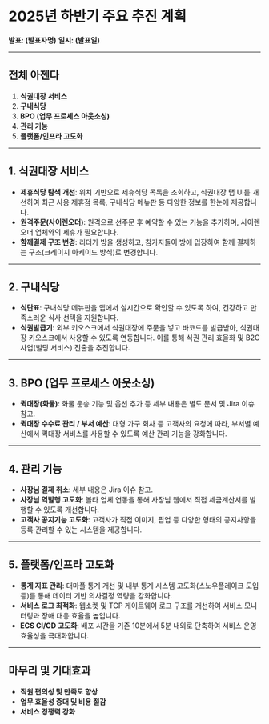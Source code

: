 # 2025년 하반기 주요 추진 계획

**발표: (발표자명)**
**일시: (발표일)**

---

## 전체 아젠다

1.  **식권대장 서비스**
2.  **구내식당**
3.  **BPO (업무 프로세스 아웃소싱)**
4.  **관리 기능**
5.  **플랫폼/인프라 고도화**

---

## 1. 식권대장 서비스

- **제휴식당 탐색 개선**: 위치 기반으로 제휴식당 목록을 조회하고, 식권대장 탭 UI를 개선하여 최근 사용 제휴점 목록, 구내식당 메뉴판 등 다양한 정보를 한눈에 제공합니다.
- **원격주문(사이렌오더)**: 원격으로 선주문 후 예약할 수 있는 기능을 추가하며, 사이렌 오더 업체와의 제휴가 필요합니다.
- **함께결제 구조 변경**: 리더가 방을 생성하고, 참가자들이 방에 입장하여 함께 결제하는 구조(크레이지 아케이드 방식)로 변경합니다.

---

## 2. 구내식당

- **식단표**: 구내식당 메뉴판을 앱에서 실시간으로 확인할 수 있도록 하여, 건강하고 만족스러운 식사 선택을 지원합니다.
- **식권발급기**: 외부 키오스크에서 식권대장에 주문을 넣고 바코드를 발급받아, 식권대장 키오스크에서 사용할 수 있도록 연동합니다. 이를 통해 식권 관리 효율화 및 B2C 사업(빌딩 서비스) 진출을 추진합니다.

---

## 3. BPO (업무 프로세스 아웃소싱)

- **퀵대장(화물)**: 화물 운송 기능 및 옵션 추가 등 세부 내용은 별도 문서 및 Jira 이슈 참고.
- **퀵대장 수수료 관리 / 부서 예산**: 대형 가구 회사 등 고객사의 요청에 따라, 부서별 예산에서 퀵대장 서비스를 사용할 수 있도록 예산 관리 기능을 강화합니다.

---

## 4. 관리 기능

- **사장님 결제 취소**: 세부 내용은 Jira 이슈 참고.
- **사장님 역발행 고도화**: 볼타 업체 연동을 통해 사장님 웹에서 직접 세금계산서를 발행할 수 있도록 개선합니다.
- **고객사 공지기능 고도화**: 고객사가 직접 이미지, 팝업 등 다양한 형태의 공지사항을 등록·관리할 수 있는 시스템을 제공합니다.

---

## 5. 플랫폼/인프라 고도화

- **통계 지표 관리**: 대마플 통계 개선 및 내부 통계 시스템 고도화(스노우플레이크 도입 등)를 통해 데이터 기반 의사결정 역량을 강화합니다.
- **서비스 로그 최적화**: 웹소켓 및 TCP 게이트웨이 로그 구조를 개선하여 서비스 모니터링과 장애 대응 효율을 높입니다.
- **ECS CI/CD 고도화**: 배포 시간을 기존 10분에서 5분 내외로 단축하여 서비스 운영 효율성을 극대화합니다.

---

## 마무리 및 기대효과

- **직원 편의성 및 만족도 향상**
- **업무 효율성 증대 및 비용 절감**
- **서비스 경쟁력 강화**
